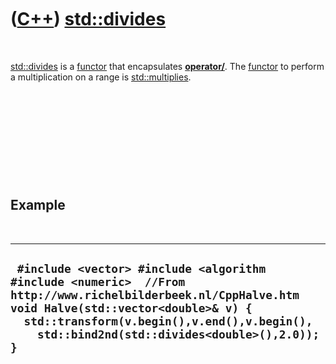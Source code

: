 
 

 

 

 

 

([C++](Cpp.md)) [std::divides](CppDivides.md)
===============================================

 

[std::divides](CppDivides.md) is a [functor](CppFunctor.md) that
encapsulates **[operator/](CppOperatorDivide.md)**. The
[functor](CppFunctor.md) to perform a multiplication on a range is
[std::multiplies](CppMultiplies.md).

 

 

 

 

 

Example
-------

 

  ---------------------------------------------------------------------------------------------------------------------------------------------------------------------------------------------------------------------------------------------------------
  ` #include <vector> #include <algorithm #include <numeric>  //From http://www.richelbilderbeek.nl/CppHalve.htm void Halve(std::vector<double>& v) {   std::transform(v.begin(),v.end(),v.begin(),     std::bind2nd(std::divides<double>(),2.0));     }`
  ---------------------------------------------------------------------------------------------------------------------------------------------------------------------------------------------------------------------------------------------------------

 

 

 

 

 

 

